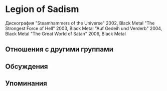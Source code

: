 # Legion of Sadism

Дискография
"Steamhammers of the Universe" 2002, Black Metal
"The Strongest Force of Hell" 2003, Black Metal
"Auf Gedeih und Verderb" 2004, Black Metal
"The Great World of Satan" 2006, Black Metal

## Отношения с другими группами


## Обсуждения


## Упоминания

